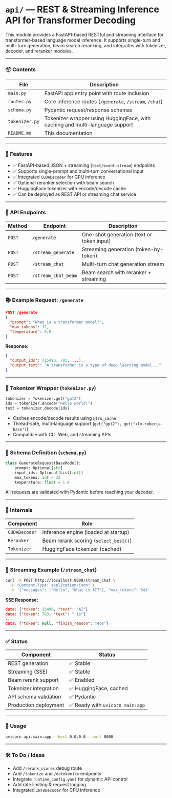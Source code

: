 # `api/` — REST & Streaming Inference API for Transformer Decoding

This module provides a FastAPI-based RESTful and streaming interface for transformer-based language model inference. It supports single-turn and multi-turn generation, beam search reranking, and integrates with tokenizer, decoder, and reranker modules.

---

### 📦 Contents

| File              | Description |
|-------------------|-------------|
| `main.py`         | FastAPI app entry point with route inclusion |
| `router.py`       | Core inference routes (`/generate`, `/stream`, `/chat`) |
| `schema.py`       | Pydantic request/response schemas |
| `tokenizer.py`    | Tokenizer wrapper using HuggingFace, with caching and multi-language support |
| `README.md`       | This documentation |

---

### 🚀 Features

- ✅ FastAPI-based JSON + streaming (`text/event-stream`) endpoints
- ✅ Supports single-prompt and multi-turn conversational input
- ✅ Integrated `CUDADecoder` for GPU inference
- ✅ Optional reranker selection with beam search
- ✅ HuggingFace tokenizer with encode/decode cache
- ✅ Can be deployed as REST API or streaming chat service

---

### 📄 API Endpoints

| Method | Endpoint              | Description                        |
|--------|------------------------|------------------------------------|
| `POST` | `/generate`            | One-shot generation (text or token input) |
| `POST` | `/stream_generate`     | Streaming generation (token-by-token)     |
| `POST` | `/stream_chat`         | Multi-turn chat generation stream         |
| `POST` | `/stream_chat_beam`    | Beam search with reranker + streaming     |

---

### 📚 Example Request: `/generate`

```json
POST /generate
{
  "prompt": "What is a transformer model?",
  "max_tokens": 32,
  "temperature": 0.9
}
```

**Response:**

```json
{
  "output_ids": [15496, 703, ...],
  "output_text": "A transformer is a type of deep learning model..."
}
```

---

### 🧠 Tokenizer Wrapper (`tokenizer.py`)

```python
tokenizer = Tokenizer.get("gpt2")
ids = tokenizer.encode("Hello world!")
text = tokenizer.decode(ids)
```

- Caches encode/decode results using `@lru_cache`
- Thread-safe, multi-language support (`get("gpt2"), get("xlm-roberta-base")`)
- Compatible with CLI, Web, and streaming APIs

---

### 🧩 Schema Definition (`schema.py`)

```python
class GenerateRequest(BaseModel):
    prompt: Optional[str]
    input_ids: Optional[List[int]]
    max_tokens: int = 32
    temperature: float = 1.0
```

All requests are validated with Pydantic before reaching your decoder.

---

### 🔄 Internals

| Component  | Role                              |
|------------|-----------------------------------|
| `CUDADecoder` | Inference engine (loaded at startup) |
| `Reranker` | Beam rerank scoring (`select_best()`)   |
| `Tokenizer` | HuggingFace tokenizer (cached)     |

---

### 🧪 Streaming Example (`/stream_chat`)

```bash
curl -X POST http://localhost:8000/stream_chat \
  -H "Content-Type: application/json" \
  -d '{"messages": ["Hello", "What is AI?"], "max_tokens": 64}'
```

**SSE Response:**
```json
data: {"token": 15496, "text": "AI"}
data: {"token": 703, "text": " is"}
...
data: {"token": null, "finish_reason": "eos"}
```

---

### ✅ Status

| Component             | Status |
|------------------------|--------|
| REST generation        | ✅ Stable |
| Streaming (SSE)        | ✅ Stable |
| Beam rerank support    | ✅ Enabled |
| Tokenizer integration  | ✅ HuggingFace, cached |
| API schema validation  | ✅ Pydantic |
| Production deployment  | ✅ Ready with `uvicorn main:app` |

---

### 📘 Usage

```bash
uvicorn api.main:app --host 0.0.0.0 --port 8000
```

---

### 🛠️ To Do / Ideas

- Add `/rerank_scores` debug route
- Add `/tokenize` and `/detokenize` endpoints
- Integrate `runtime_config.yaml` for dynamic API control
- Add rate limiting & request logging
- Integrated `INT8Decoder` for CPU inference

